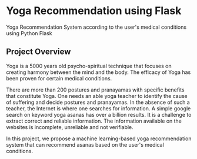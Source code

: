 # Yoga Recommendation using Flask 
  Yoga Recommendation System according to the user's medical conditions using Python Flask

## Project Overview
Yoga is a 5000 years old psycho-spiritual technique that focuses on creating harmony between the mind and the body. The efficacy of Yoga has been proven for certain medical conditions.

There are more than 200 postures and pranayamas with specific benefits that constitute Yoga. One needs an able yoga teacher to identify the cause of suffering and decide postures and pranayamas. In the absence of such a teacher, the Internet is where one searches for information. A simple google search on keyword yoga asanas has over a billion results. It is a challenge to extract correct and reliable information. The information available on the websites is incomplete, unreliable and not verifiable.

In this project, we propose a machine learning-based yoga recommendation system that can recommend asanas based on the user's medical conditions.
